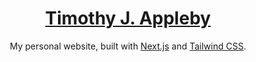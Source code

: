 <div align="center">
    <a href="https://tjagithub.github.io"><h1 align="center">Timothy J. Appleby</h1></a>

My personal website, built with [Next.js](https://nextjs.org/) and [Tailwind CSS](https://tailwindcss.com/).
